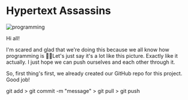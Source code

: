 # Hypertext Assassins

![programming](https://user-images.githubusercontent.com/22354639/65000732-b002c900-d8ba-11e9-93dd-ac505f09ac7c.gif)

Hi all!

I'm scared and glad that we're doing this because we all know how programming is :grimacing::weary:Let's just say it's a lot like this picture. Exactly like it actually. I just hope we can push ourselves and each other through it.

So, first thing's first, we already created our GitHub repo for this project. Good job!

git add > git commit -m "message" > git pull > git push
